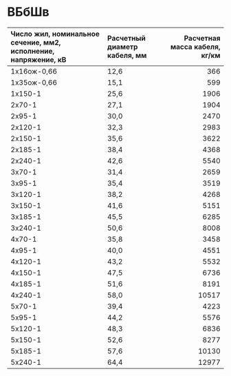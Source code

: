 # ВБбШв

| Число жил, номинальное сечение, мм2, исполнение, напряжение, кВ   | Расчетный диаметр кабеля, мм   |   Расчетная масса кабеля, кг/км |
|:------------------------------------------------------------------|:-------------------------------|--------------------------------:|
| 1х16ож-0,66                                                       | 12,6                           |                             366 |
| 1х35ож-0,66                                                       | 15,1                           |                             599 |
| 1х150-1                                                           | 25,6                           |                            1906 |
| 2х70-1                                                            | 27,1                           |                            1904 |
| 2х95-1                                                            | 30,0                           |                            2470 |
| 2х120-1                                                           | 32,3                           |                            2983 |
| 2х150-1                                                           | 35,6                           |                            3622 |
| 2х185-1                                                           | 38,4                           |                            4368 |
| 2х240-1                                                           | 42,6                           |                            5540 |
| 3х70-1                                                            | 31,4                           |                            2659 |
| 3х95-1                                                            | 35,4                           |                            3519 |
| 3х120-1                                                           | 38,2                           |                            4268 |
| 3х150-1                                                           | 41,6                           |                            5151 |
| 3х185-1                                                           | 45,5                           |                            6285 |
| 3х240-1                                                           | 50,6                           |                            8008 |
| 4х70-1                                                            | 35,8                           |                            3458 |
| 4х95-1                                                            | 40,0                           |                            4551 |
| 4х120-1                                                           | 43,2                           |                            5532 |
| 4х150-1                                                           | 47,5                           |                            6736 |
| 4х185-1                                                           | 51,6                           |                            8191 |
| 4х240-1                                                           | 58,0                           |                           10517 |
| 5х70-1                                                            | 39,4                           |                            4223 |
| 5х95-1                                                            | 44,2                           |                            5576 |
| 5х120-1                                                           | 48,3                           |                            6836 |
| 5х150-1                                                           | 52,6                           |                            8277 |
| 5х185-1                                                           | 57,6                           |                           10130 |
| 5х240-1                                                           | 64,4                           |                           12977 |